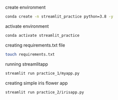 create environment

```zsh
conda create -n streamlit_practice python=3.8 -y
```

activate environment

```zsh
conda activate streamlit_practice
```

creating requirements.txt file

```zsh
touch requirements.txt
```

running streamlitapp

```zsh
streamlit run practice_1/myapp.py
```

creating simple iris flower app

```zsh
streamlit run practice_2/irisapp.py
```
